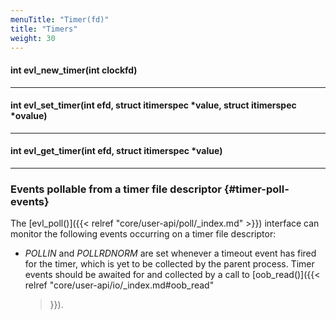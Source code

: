 ```yaml
---
menuTitle: "Timer(fd)"
title: "Timers"
weight: 30
---
```


#### int evl_new_timer(int clockfd)

---

#### int evl_set_timer(int efd, struct itimerspec *value, struct itimerspec *ovalue)

---

#### int evl_get_timer(int efd, struct itimerspec *value)

---

### Events pollable from a timer file descriptor {#timer-poll-events}

The [evl_poll()]({{< relref "core/user-api/poll/_index.md" >}})
interface can monitor the following events occurring on a timer
file descriptor:

- _POLLIN_ and _POLLRDNORM_ are set whenever a timeout event has fired
  for the timer, which is yet to be collected by the parent
  process. Timer events should be awaited for and collected by a call
  to [oob_read()]({{< relref "core/user-api/io/_index.md#oob_read"
  >}}).
